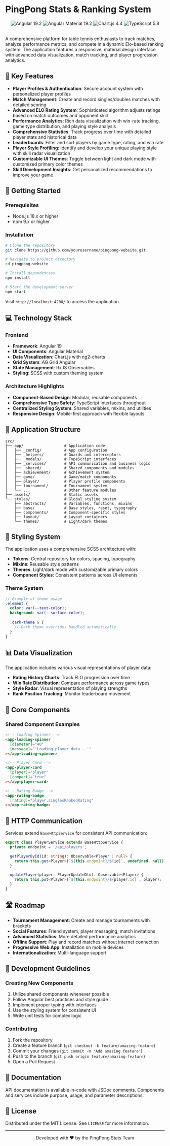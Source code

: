 # PingPong Stats & Ranking System

<div align="center">
  <img src="https://img.shields.io/badge/Angular-19.2-DD0031?style=for-the-badge&logo=angular&logoColor=white" alt="Angular 19.2" />
  <img src="https://img.shields.io/badge/Material-19.2-3f51b5?style=for-the-badge&logo=material-design&logoColor=white" alt="Angular Material 19.2" />
  <img src="https://img.shields.io/badge/Chart.js-4.4-FF6384?style=for-the-badge&logo=chart.js&logoColor=white" alt="Chart.js 4.4" />
  <img src="https://img.shields.io/badge/TypeScript-5.8-3178C6?style=for-the-badge&logo=typescript&logoColor=white" alt="TypeScript 5.8" />
</div>

<br />

A comprehensive platform for table tennis enthusiasts to track matches, analyze performance metrics, and compete in a dynamic Elo-based ranking system. The application features a responsive, material design interface with advanced data visualization, match tracking, and player progression analytics.

## 🌟 Key Features

- **Player Profiles & Authentication**: Secure account system with personalized player profiles
- **Match Management**: Create and record singles/doubles matches with detailed scoring
- **Advanced ELO Rating System**: Sophisticated algorithm adjusts ratings based on match outcomes and opponent skill
- **Performance Analytics**: Rich data visualization with win-rate tracking, game type distribution, and playing style analysis
- **Comprehensive Statistics**: Track progress over time with detailed player stats and historical data
- **Leaderboards**: Filter and sort players by game type, rating, and win rate
- **Player Style Profiling**: Identify and develop your unique playing style with skill radar visualization
- **Customizable UI Themes**: Toggle between light and dark mode with customized primary color themes
- **Skill Development Insights**: Get personalized recommendations to improve your game

## 🚀 Getting Started

### Prerequisites

- Node.js 18.x or higher
- npm 9.x or higher

### Installation

```bash
# Clone the repository
git clone https://github.com/yourusername/pingpong-website.git

# Navigate to project directory
cd pingpong-website

# Install dependencies
npm install

# Start the development server
npm start
```

Visit `http://localhost:4200/` to access the application.

## 💻 Technology Stack

### Frontend

- **Framework**: Angular 19
- **UI Components**: Angular Material
- **Data Visualization**: Chart.js with ng2-charts
- **Grid System**: AG Grid Angular
- **State Management**: RxJS Observables
- **Styling**: SCSS with custom theming system

### Architecture Highlights

- **Component-Based Design**: Modular, reusable components
- **Comprehensive Type Safety**: TypeScript interfaces throughout
- **Centralized Styling System**: Shared variables, mixins, and utilities
- **Responsive Design**: Mobile-first approach with flexible layouts

## 📱 Application Structure

```
src/
├── app/                  # Application code
│   ├── _config/          # App configuration
│   ├── _helpers/         # Guards and interceptors
│   ├── _models/          # TypeScript interfaces
│   ├── _services/        # API communication and business logic
│   ├── _shared/          # Shared components and modules
│   ├── achievement/      # Achievement system
│   ├── game/             # Game/match components
│   ├── player/           # Player profile components
│   ├── tournament/       # Tournament system
│   └── ...               # Other feature modules
├── assets/               # Static assets
└── styles/               # Global styling system
    ├── abstracts/        # Variables, functions, mixins
    ├── base/             # Base styles, reset, typography
    ├── components/       # Component-specific styles
    ├── layout/           # Layout containers
    └── themes/           # Light/dark themes
```

## 🎨 Styling System

The application uses a comprehensive SCSS architecture with:

- **Tokens**: Central repository for colors, spacing, typography
- **Mixins**: Reusable style patterns
- **Themes**: Light/dark mode with customizable primary colors
- **Component Styles**: Consistent patterns across UI elements

### Theme System

```scss
// Example of theme usage
.element {
  color: var(--text-color);
  background: var(--surface-color);
  
  .dark-theme & {
    // Dark theme overrides handled automatically
  }
}
```

## 📊 Data Visualization

The application includes various visual representations of player data:

- **Rating History Charts**: Track ELO progression over time
- **Win Rate Distribution**: Compare performance across game types
- **Style Radar**: Visual representation of playing strengths
- **Rank Position Tracking**: Monitor leaderboard movement

## 🧩 Core Components

### Shared Component Examples

```html
<!-- Loading Spinner -->
<app-loading-spinner 
  [diameter]="40" 
  [message]="'Loading player data...'"
></app-loading-spinner>

<!-- Player Card -->
<app-player-card 
  [player]="player"
  [compact]="true"
></app-player-card>

<!-- Rating Badge -->
<app-rating-badge 
  [rating]="player.singlesRankedRating"
></app-rating-badge>
```

## 🔄 HTTP Communication

Services extend `BaseHttpService` for consistent API communication:

```typescript
export class PlayerService extends BaseHttpService {
  private endpoint = '/api/players';

  getPlayerById(id: string): Observable<Player | null> {
    return this.get<Player>(`${this.endpoint}/${id}`, undefined, null);
  }

  updatePlayer(player: PlayerUpdateDto): Observable<Player> {
    return this.put<Player>(`${this.endpoint}/${player.id}`, player);
  }
}
```

## 🛣️ Roadmap

- **Tournament Management**: Create and manage tournaments with brackets
- **Social Features**: Friend system, player messaging, match invitations
- **Advanced Statistics**: More detailed performance analytics
- **Offline Support**: Play and record matches without internet connection
- **Progressive Web App**: Installation on mobile devices
- **Internationalization**: Multi-language support

## 🔧 Development Guidelines

### Creating New Components

1. Utilize shared components whenever possible
2. Follow Angular best practices and style guide
3. Implement proper typing with interfaces
4. Use the styling system for consistent UI
5. Write unit tests for complex logic

### Contributing

1. Fork the repository
2. Create a feature branch (`git checkout -b feature/amazing-feature`)
3. Commit your changes (`git commit -m 'Add amazing feature'`)
4. Push to the branch (`git push origin feature/amazing-feature`)
5. Open a Pull Request

## 📜 Documentation

API documentation is available in-code with JSDoc comments. Components and services include purpose, usage, and parameter descriptions.

## 📝 License

Distributed under the MIT License. See `LICENSE` for more information.

---

<div align="center">
  Developed with ❤️ by the PingPong Stats Team
</div>

